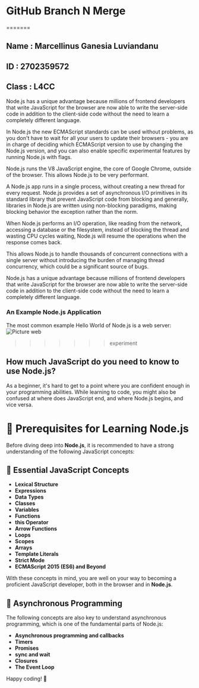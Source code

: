 # GitHub Branch N Merge

=======
## Name     : Marcellinus Ganesia Luviandanu
## ID       : 2702359572
## Class    : L4CC


Node.js has a unique advantage because millions of frontend developers that write JavaScript for the browser are now able to write the server-side code in addition to the client-side code without the need to learn a completely different language.

In Node.js the new ECMAScript standards can be used without problems, as you don't have to wait for all your users to update their browsers - you are in charge of deciding which ECMAScript version to use by changing the Node.js version, and you can also enable specific experimental features by running Node.js with flags.

Node.js runs the V8 JavaScript engine, the core of Google Chrome, outside of the browser. This allows Node.js to be very performant.

A Node.js app runs in a single process, without creating a new thread for every request. Node.js provides a set of asynchronous I/O primitives in its standard library that prevent JavaScript code from blocking and generally, libraries in Node.js are written using non-blocking paradigms, making blocking behavior the exception rather than the norm.

When Node.js performs an I/O operation, like reading from the network, accessing a database or the filesystem, instead of blocking the thread and wasting CPU cycles waiting, Node.js will resume the operations when the response comes back.

This allows Node.js to handle thousands of concurrent connections with a single server without introducing the burden of managing thread concurrency, which could be a significant source of bugs.

Node.js has a unique advantage because millions of frontend developers that write JavaScript for the browser are now able to write the server-side code in addition to the client-side code without the need to learn a completely different language.
### An Example Node.js Application
The most common example Hello World of Node.js is a web server:
![Picture web](https://i.sstatic.net/3MdbZ.png)
>>>>>>> experiment

## How much JavaScript do you need to know to use Node.js?
As a beginner, it's hard to get to a point where you are confident enough in your programming abilities. While learning to code, you might also be confused at where does JavaScript end, and where Node.js begins, and vice versa.

# 🚀 Prerequisites for Learning Node.js

Before diving deep into **Node.js**, it is recommended to have a strong understanding of the following JavaScript concepts:

## 📌 Essential JavaScript Concepts
- **Lexical Structure**
- **Expressions**
- **Data Types**
- **Classes**
- **Variables**
- **Functions**
- **this Operator**
- **Arrow Functions**
- **Loops**
- **Scopes**
- **Arrays**
- **Template Literals**
- **Strict Mode**
- **ECMAScript 2015 (ES6) and Beyond**

With these concepts in mind, you are well on your way to becoming a proficient JavaScript developer, both in the browser and in **Node.js**.

## 📌 Asynchronous Programming
The following concepts are also key to understand asynchronous programming, which is one of the fundamental parts of Node.js:

- **Asynchronous programming and callbacks**
- **Timers**
- **Promises**
- **sync and wait**
- **Closures**
- **The Event Loop**

Happy coding! 🚀

